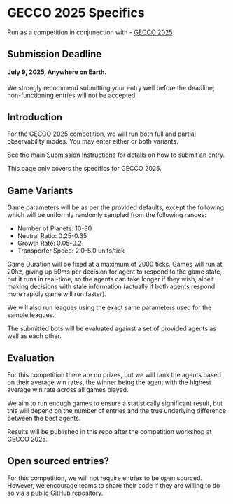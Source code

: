# GECCO 2025 Specifics

Run as a competition in conjunection with - [GECCO 2025](https://gecco-2025.sigevo.org/Competition?itemId=5108)


## Submission Deadline

#### July 9, 2025, Anywhere on Earth.

We strongly recommend submitting your entry well before the deadline; non-functioning
entries will not be accepted.

## Introduction

For the GECCO 2025 competition, we will
run both full and partial observability modes.
You may enter either or both variants.

See the main [Submission Instructions](../submit_entry.md)
for details on how to submit an entry.

This page only covers the specifics for GECCO 2025.

## Game Variants

Game parameters will be as per the provided
defaults, except the following which will be
uniformly randomly sampled from the following ranges:

* Number of Planets: 10-30
* Neutral Ratio: 0.25-0.35
* Growth Rate: 0.05-0.2
* Transporter Speed: 2.0-5.0 units/tick

Game Duration will be fixed at a maximum of 2000 ticks.
Games will run at 20hz, giving up 50ms per decision
for agent to respond to the game state, but it runs
in real-time, so the agents can take longer if they wish,
albeit making decisions with stale information  (actually if
both agents respond more rapidly game will run faster).

We will also run leagues using the exact same parameters used for the 
sample leagues.

The submitted bots will be evaluated against a set
of provided agents as well as each other.

## Evaluation

For this competition there are no prizes, 
but we will rank the agents
based on their average win rates, the winner being the
agent with the highest average win rate across all games played.

We aim to run enough games to ensure a statistically significant
result, but this will depend on the number of entries and the 
true underlying difference between the best agents.

Results will be published in this repo after the competition workshop
at GECCO 2025.

## Open sourced entries?

For this competition, we will not require entries to be open sourced.
However, we encourage teams to share their code if they are willing to do so
via a public GitHub repository.
